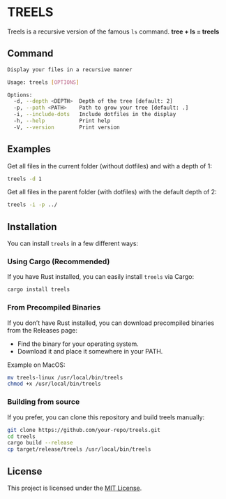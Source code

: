 # TREELS

Treels is a recursive version of the famous `ls` command.
**tree + ls = treels**

## Command

```sh
Display your files in a recursive manner

Usage: treels [OPTIONS]

Options:
  -d, --depth <DEPTH>  Depth of the tree [default: 2]
  -p, --path <PATH>    Path to grow your tree [default: .]
  -i, --include-dots   Include dotfiles in the display
  -h, --help           Print help
  -V, --version        Print version
```

## Examples

Get all files in the current folder (without dotfiles) and with a depth of 1:

```sh
treels -d 1
```

Get all files in the parent folder (with dotfiles) with the default depth of 2:

```sh
treels -i -p ../ 
```

## Installation

You can install `treels` in a few different ways:

### Using Cargo (Recommended)

If you have Rust installed, you can easily install `treels` via Cargo:

```sh
cargo install treels
```

### From Precompiled Binaries

If you don’t have Rust installed, you can download precompiled binaries from the Releases page:

- Find the binary for your operating system.
- Download it and place it somewhere in your PATH.

Example on MacOS:

```sh
mv treels-linux /usr/local/bin/treels
chmod +x /usr/local/bin/treels
```

### Building from source

If you prefer, you can clone this repository and build treels manually:

```sh
git clone https://github.com/your-repo/treels.git
cd treels
cargo build --release
cp target/release/treels /usr/local/bin/treels
```

## License

This project is licensed under the [MIT License](LICENSE.md).
